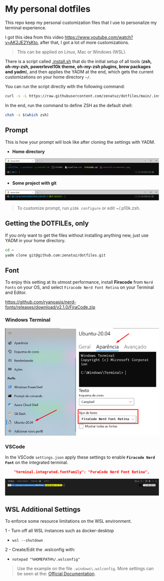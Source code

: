 # My personal dotfiles

This repo keep my personal customization files that I use to personalize my terminal experience.

I got this idea from this video <https://www.youtube.com/watch?v=AK2JE2YsKto>, after that, I got a lot of more customizations.

> This can be applied on Linux, Mac or Windows (WSL).

There is a script called [.install.sh](.install.sh) that do the initial setup of all tools (**zsh, oh-my-zsh, powerlevel10k theme, oh-my-zsh plugins, brew packages and yadm**), and then applies the YADM at the end, which gets the current customizations on your home directory `~/`.

You can run the script directly with the following command:

```bash
curl -s -L https://raw.githubusercontent.com/zenatuz/dotfiles/main/.install.sh | bash
```

In the end, run the command to define ZSH as the default shell:

```bash
chsh -s $(which zsh)
```

## Prompt

This is how your prompt will look like after cloning the settings with YADM.

- **Home directory**

![screenshot-01.png](./.dotfiles/screenshot-01.png "Home Directory")

- **Some project with git**

![screenshot-02.png](./.dotfiles/screenshot-02.png "Project with git")

> To customize prompt, run `p10k configure` or edit ~/.p10k.zsh.

## Getting the DOTFILEs, only

If you only want to get the files without installing anything new, just use YADM in your home directory.

```bash
cd ~
yadm clone git@github.com:zenatuz/dotfiles.git
```

## Font

To enjoy this setting at its utmost performance, install **Firacode** from `Nerd Fonts` on your OS, and select `Firacode Nerd Font Retina` on your Terminal and Editor.

https://github.com/ryanoasis/nerd-fonts/releases/download/v2.1.0/FiraCode.zip

### **Windows Terminal**

![screenshot-03.png](./.dotfiles/screenshot-03.png "Font settings on Windows Terminal")

### **VSCode**

In the VSCode `settings.json` apply these settings to enable **`Firacode Nerd Font`** on the integrated terminal.

```json
    "terminal.integrated.fontFamily": "FuraCode Nerd Font Retina",
```

![screenshot-04.png](./.dotfiles/screenshot-04.png "VSCode Integrated Terminal with ZSH and Firacode Font")

## WSL Additional Settings

To enforce some resource limitations on the WSL environment.

1 - Turn off all WSL instances such as docker-desktop

- `wsl --shutdown`

2 - Create/Edit the .wslconfig with:
- `notepad "%HOMEPATH%/.wslconfig"`

> Use the example on the file `.windows\.wslconfig`. More settings can be seen at the: [Official Documentation](https://docs.microsoft.com/en-us/windows/wsl/wsl-config#configure-global-options-with-wslconfig).
